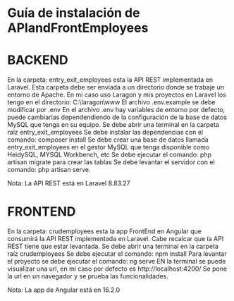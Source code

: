 # Guía de instalación de APIandFrontEmployees

BACKEND
=======
En la carpeta: entry_exit_employees esta la API REST implementada en Laravel.
Esta carpeta debe ser enviada a un directorio donde se trabaje un entorno de Apache.
En mi caso uso Laragon y mis proyectos en Laravel los tengo en el directorio: C:\laragon\www
El archivo .env.example se debe modificar por .env
En el archivo .env hay variables de entorno por defecto, puede cambiarlas dependendiendo de la configuración de la base de datos MySQL que tenga en su equipo.
Se debe abrir una terminal en la carpeta raíz entry_exit_employees
Se debe instalar las dependencias con el comando: composer install
Se debe crear una base de datos llamada entry_exit_employees en el gestor MySQL que tenga disponible como HeidySQL, MYSQL Workbench, etc
Se debe ejecutar el comando: php artisan migrate para crear las tablas
Se debe levantar el servidor con el comando: php artisan serve.

Nota: La API REST está en Laravel 8.83.27

FRONTEND
========
En la carpeta: crudemployees esta la app FrontEnd en Angular que consumirá la API REST implementada en Laravel.
Cabe recalcar que la API REST tiene que estar levantada.
Se debe abrir una terminal en la carpeta raíz crudemployees
Se debe ejecutar el comando: npm install
Para levantar el proyecto se debe ejecutar el comando: ng serve
EN la terminal se puede visualizar una url, en mi caso por defecto es http://localhost:4200/
Se pone la url en un navegador y se prueba las funcionalidades.

Nota: La app de Angular está en 16.2.0
